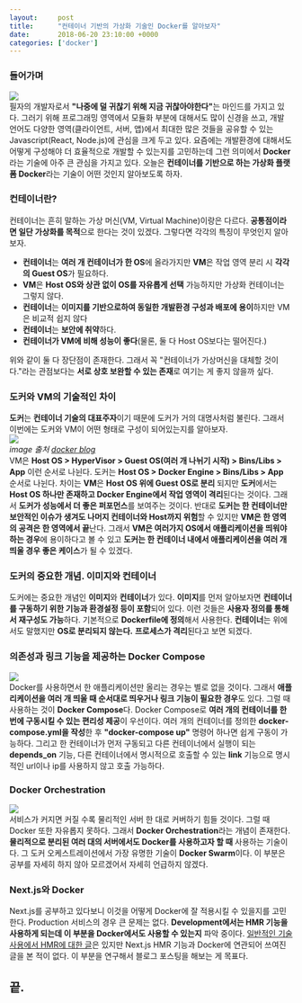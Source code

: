 ```yaml
---
layout:		post
title:		"컨테이너 기반의 가상화 기술인 Docker를 알아보자"
date:		2018-06-20 23:10:00 +0000
categories:	['docker']
---
```



<h3>들어가며</h3>
<p>
	<img src="/assets/img{{ page.id }}/docker.png" />
	<br>
	필자의 개발자로서 <b>"나중에 덜 귀찮기 위해 지금 귀찮아야한다"</b>는 마인드를 가지고 있다.
	그러기 위해 프로그래밍 영역에서 모듈화 부분에 대해서도 많이 신경을 쓰고, 개발 언어도 다양한 영역(클라이언트, 서버, 앱)에서 최대한 많은 것들을 공유할 수 있는 Javascript(React, Node.js)에 관심을 크게 두고 있다.
	요즘에는 개발환경에 대해서도 어떻게 구성해야 더 효율적으로 개발할 수 있는지를 고민하는데 그런 의미에서 <b>Docker</b>라는 기술에 아주 큰 관심을 가지고 있다.
	오늘은 <b>컨테이너를 기반으로 하는 가상화 플랫폼 Docker</b>라는 기술이 어떤 것인지 알아보도록 하자.
</p>
<h3>컨테이너란?</h3>
<p>
	컨테이너는 흔히 말하는 가상 머신(VM, Virtual Machine)이랑은 다르다.
	<b>공통점이라면 일단 가상화를 목적</b>으로 한다는 것이 있겠다.
	그렇다면 각각의 특징이 무엇인지 알아보자.
</p>
<ul>
	<li><b>컨테이너</b>는 <b>여러 개 컨테이너가 한 OS</b>에 올라가지만 <b>VM</b>은 작업 영역 분리 시 <b>각각의 Guest OS</b>가 필요하다.</li>
	<li><b>VM</b>은 <b>Host OS와 상관 없이 OS를 자유롭게 선택</b> 가능하지만 가상화 컨테이너는 그렇지 않다.</li>
	<li><b>컨테이너</b>는 <b>이미지를 기반으로하여 동일한 개발환경 구성과 배포에 용이</b>하지만 VM은 비교적 쉽지 않다</li>
	<li><b>컨테이너</b>는 <b>보안에 취약</b>하다.</li>
	<li><b>컨테이너가 VM에 비해 성능이 좋다</b>(물론, 둘 다 Host OS보다는 떨어진다.)</li>
</ul>
<p>
	위와 같이 둘 다 장단점이 존재한다.
	그래서 꼭 "컨테이너가 가상머신을 대체할 것이다."라는 관점보다는 <b>서로 상호 보완할 수 있는 존재</b>로 여기는 게 좋지 않을까 싶다.
</p>
<h3>도커와 VM의 기술적인 차이</h3>
<p>
	<b>도커</b>는 <b>컨테이너 기술의 대표주자</b>이기 때문에 도커가 거의 대명사처럼 불린다.
	그래서 이번에는 도커와 VM이 어떤 형태로 구성이 되어있는지를 알아보자.
	<br>
	<img src="/assets/img{{ page.id }}/docker-vm.png" />
	<br>
	<i>
		image 출처 <a href="https://blog.docker.com/2016/07/the-10-most-common-questions-it-admins-ask-about-docker/">docker blog</a>
	</i>
	<br>
	VM은 <b>Host OS > HyperVisor > Guest OS(여러 개 나뉘기 시작) > Bins/Libs > App</b> 이런 순서로 나뉜다.
	도커는 <b>Host OS > Docker Engine > Bins/Libs > App</b> 순서로 나뉜다.
	차이는 <b>VM</b>은 <b>Host OS 위에 Guest OS로 분리</b> 되지만 <b>도커</b>에서는 <b>Host OS 하나만 존재하고 Docker Engine에서 작업 영역이 격리</b>된다는 것이다.
	그래서 <b>도커가 성능에서 더 좋은 퍼포먼스</b>를 보여주는 것이다.
	반대로 <b>도커는 한 컨테이너만 보안적인 이슈가 생겨도 나머지 컨테이너와 Host까지 위험</b>할 수 있지만 <b>VM은 한 영역의 공격은 한 영역에서 끝</b>난다.
	그래서 <b>VM은 여러가지 OS에서 애플리케이션을 띄워야 하는 경우</b>에 용이하다고 볼 수 있고 <b>도커는 한 컨테이너 내에서 애플리케이션을 여러 개 띄울 경우 좋은 케이스</b>가 될 수 있겠다. 
</p>
<h3>도커의 중요한 개념. 이미지와 컨테이너</h3>
<p>
	도커에는 중요한 개념인 <b>이미지</b>와 <b>컨테이너</b>가 있다.
	<b>이미지</b>를 먼저 알아보자면 <b>컨테이너를 구동하기 위한 기능과 환경설정 등이 포함</b>되어 있다.
	이런 것들은 <b>사용자 정의를 통해서 재구성도 가능</b>하다.
	기본적으로 <b>Dockerfile에 정의</b>해서 사용한다.
	<b>컨테이너</b>는 위에서도 말했지만 <b>OS로 분리되지 않는다.</b>
	<b>프로세스가 격리</b>된다고 보면 되겠다.
</p>
<h3>의존성과 링크 기능을 제공하는 Docker Compose</h3>
<p>
	<img src="/assets/img{{ page.id }}/docker-compose.png" />
	<br>
	Docker를 사용하면서 한 애플리케이션만 올리는 경우는 별로 없을 것이다.
	그래서 <b>애플리케이션을 여러 개 띄울 때 순서대로 띄우거나 링크 기능이 필요한 경우</b>도 있다.
	그럴 때 사용하는 것이 <b>Docker Compose</b>다.
	Docker Compose로 <b>여러 개의 컨테이너를 한 번에 구동시킬 수 있는 편리성 제공</b>이 우선이다.
	여러 개의 컨테이너를 정의한 <b>docker-compose.yml을 작성</b>한 후 <b>"docker-compose up"</b> 명령어 하나면 쉽게 구동이 가능하다.
	그리고 한 컨테이너가 먼저 구동되고 다른 컨테이너에서 실행이 되는 <b>depends_on</b> 기능, 다른 컨테이너에서 명시적으로 호출할 수 있는 <b>link</b> 기능으로 명시적인 url이나 ip를 사용하지 않고 호출 가능하다.
</p>
<h3>Docker Orchestration</h3>
<p>
	<img src="/assets/img{{ page.id }}/docker-swarm.png" />
	<br>
	서비스가 커지면 커질 수록 물리적인 서버 한 대로 커버하기 힘들 것이다.
	그럴 때 Docker 또한 자유롭지 못하다.
	그래서 <b>Docker Orchestration</b>라는 개념이 존재한다.
	<b>물리적으로 분리된 여러 대의 서버에서도 Docker를 사용하고자 할 때</b> 사용하는 기술이다.
	그 도커 오케스트레이션에서 가장 유명한 기술이 <b>Docker Swarm</b>이다.
	이 부분은 공부를 자세히 하지 않아 모르겠어서 자세히 언급하지 않겠다.
</p>
<h3>Next.js와 Docker</h3>
<p>
	Next.js를 공부하고 있다보니 이것을 어떻게 Docker에 잘 적용시킬 수 있을지를 고민한다.
	Production 서비스의 경우 큰 문제는 없다.
	<b>Development에서는 HMR 기능을 사용하게 되는데 이 부분을 Docker에서도 사용할 수 있는지</b> 파악 중이다.
	<a href="http://www.summa.com/blog/docker-for-developers-hot-module-reloading-live-editing-in-containers">일반적인 기술 사용에서 HMR에 대한 글</a>은 있지만 Next.js HMR 기능과 Docker에 연관되어 쓰여진 글을 본 적이 없다.
	이 부분을 연구해서 블로그 포스팅을 해보는 게 목표다.
</p>
<h2>끝.</h2>
